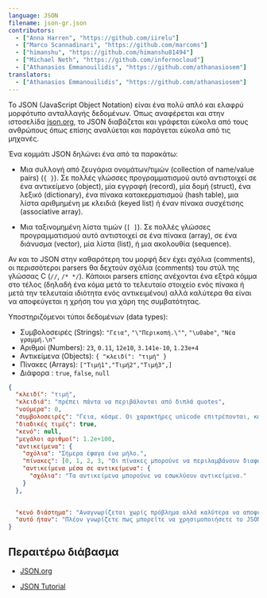 ```yaml
---
language: JSON
filename: json-gr.json
contributors:
  - ["Anna Harren", "https://github.com/iirelu"]
  - ["Marco Scannadinari", "https://github.com/marcoms"]
  - ["himanshu", "https://github.com/himanshu81494"]
  - ["Michael Neth", "https://github.com/infernocloud"]
  - ["Athanasios Emmanouilidis", "https://github.com/athanasiosem"]
translators:
  - ["Athanasios Emmanouilidis", "https://github.com/athanasiosem"]
---
```


Το JSON (JavaScript Object Notation) είναι ένα πολύ απλό και ελαφρύ μορφότυπο ανταλλαγής δεδομένων. Όπως αναφέρεται και στην ιστοσελίδα [json.org](http://json.org), το JSON διαβάζεται και γράφεται εύκολα από τους ανθρώπους όπως επίσης αναλύεται και παράγεται εύκολα από τις μηχανές.

Ένα κομμάτι JSON δηλώνει ένα από τα παρακάτω:

* Μια συλλογή από ζευγάρια ονομάτων/τιμών (collection of name/value pairs) (`{ }`). Σε πολλές γλώσσες προγραμματισμού αυτό αντιστοιχεί σε ένα αντικείμενo (object), μία εγγραφή (record), μία δομή (struct), ένα λεξικό (dictionary), ένα πίνακα κατακερματισμού (hash table), μια λίστα αριθμημένη με κλειδιά (keyed list) ή έναν πίνακα συσχέτισης (associative array).

* Μια ταξινομημένη λίστα τιμών (`[ ]`). Σε πολλές γλώσσες προγραμματισμού αυτό αντιστοιχεί σε ένα πίνακα (array), σε ένα διάνυσμα (vector), μία λίστα (list), ή μια ακολουθία (sequence). 

Αν και το JSON στην καθαρότερη του μορφή δεν έχει σχόλια (comments), οι περισσότεροι parsers θα δεχτούν σχόλια (comments) του στύλ της γλώσσας C (`//`, `/* */`). Κάποιοι parsers επίσης ανέχονται ένα εξτρά κόμμα στο τέλος (δηλαδή ένα κόμα μετά το τελευταίο στοιχείο ενός πίνακα ή μετά την τελευταία ιδιότητα ενός αντικειμένου) αλλά καλύτερα θα είναι να αποφεύγεται η χρήση του για χάρη της συμβατότητας.

Υποστηριζόμενοι τύποι δεδομένων (data types):

* Συμβολοσειρές (Strings): `"Γεια"`, `"\"Περικοπή.\""`, `"\u0abe"`, `"Νέα γραμμή.\n"`
* Αριθμοί (Numbers): `23`, `0.11`, `12e10`, `3.141e-10`, `1.23e+4`
* Αντικείμενα (Objects): `{ "κλειδί": "τιμή" }`
* Πίνακες (Arrays): `["Τιμή1","Τιμή2","Τιμή3",]`
* Διάφορα : `true`, `false`, `null`

```json
{
  "κλειδί": "τιμή",
  "κλειδιά": "πρέπει πάντα να περιβάλονται από διπλά quotes",
  "νούμερα": 0,
  "συμβολοσειρές": "Γεια, κόσμε. Οι χαρακτήρες unicode επιτρέπονται, καθώς και το \"escaping\".",
  "διαδικές τιμές": true,
  "κενό": null,
  "μεγάλοι αριθμοί": 1.2e+100,
  "αντικείμενα": {
    "σχόλια": "Σήμερα έφαγα ένα μήλο.",
    "πίνακες": [0, 1, 2, 3, "Οι πίνακες μπορούνε να περιλαμβάνουν διαφορετικούς τύπους δεδομένων", 5],
    "αντικείμενα μέσα σε αντικείμενα": {
      "σχόλια": "Τα αντικείμενα μπορούνε να εσωκλύουν αντικείμενα."
    }
  },
  

  "κενό διάστημα": "Αναγνωρίζεται χωρίς πρόβλημα αλλά καλύτερα να αποφεύγεται η χρήση του.",
  "αυτό ήταν": "Πλέον γνωρίζετε πως μπορείτε να χρησιμοποιήσετε το JSON."
}
```

## Περαιτέρω διάβασμα

* [JSON.org](http://json.org)

* [JSON Tutorial](https://www.youtube.com/watch?v=wI1CWzNtE-M)
